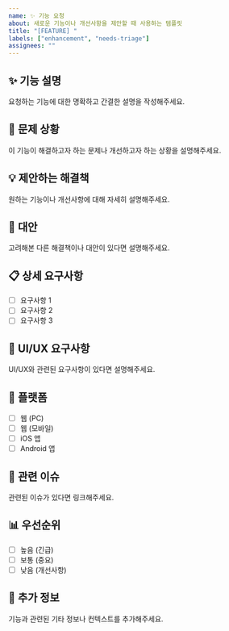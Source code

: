 ```yaml
---
name: ✨ 기능 요청
about: 새로운 기능이나 개선사항을 제안할 때 사용하는 템플릿
title: "[FEATURE] "
labels: ["enhancement", "needs-triage"]
assignees: ""
---
```


## ✨ 기능 설명

요청하는 기능에 대한 명확하고 간결한 설명을 작성해주세요.

## 🎯 문제 상황

이 기능이 해결하고자 하는 문제나 개선하고자 하는 상황을 설명해주세요.

## 💡 제안하는 해결책

원하는 기능이나 개선사항에 대해 자세히 설명해주세요.

## 🔄 대안

고려해본 다른 해결책이나 대안이 있다면 설명해주세요.

## 📋 상세 요구사항

- [ ] 요구사항 1
- [ ] 요구사항 2
- [ ] 요구사항 3

## 🎨 UI/UX 요구사항

UI/UX와 관련된 요구사항이 있다면 설명해주세요.

## 📱 플랫폼

- [ ] 웹 (PC)
- [ ] 웹 (모바일)
- [ ] iOS 앱
- [ ] Android 앱

## 🔗 관련 이슈

관련된 이슈가 있다면 링크해주세요.

## 📊 우선순위

- [ ] 높음 (긴급)
- [ ] 보통 (중요)
- [ ] 낮음 (개선사항)

## 📝 추가 정보

기능과 관련된 기타 정보나 컨텍스트를 추가해주세요.
